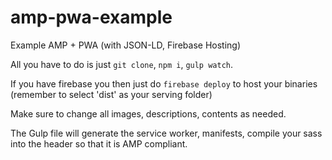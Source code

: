 # amp-pwa-example

Example AMP + PWA (with JSON-LD, Firebase Hosting)

All you have to do is just `git clone`, `npm i`, `gulp watch`.

If you have firebase you then just do `firebase deploy` to host your binaries (remember to select 'dist' as your serving folder)

Make sure to change all images, descriptions, contents as needed.

The Gulp file will generate the service worker, manifests, compile your sass into the header so that it is AMP compliant.
